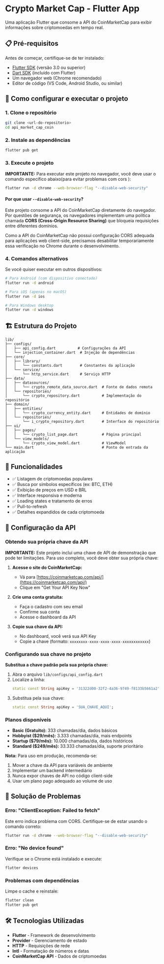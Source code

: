 # Crypto Market Cap - Flutter App

Uma aplicação Flutter que consome a API do CoinMarketCap para exibir informações sobre criptomoedas em tempo real.

## 📋 Pré-requisitos

Antes de começar, certifique-se de ter instalado:

- [Flutter SDK](https://flutter.dev/docs/get-started/install) (versão 3.0 ou superior)
- [Dart SDK](https://dart.dev/get-dart) (incluído com Flutter)
- Um navegador web (Chrome recomendado)
- Editor de código (VS Code, Android Studio, ou similar)

## 🚀 Como configurar e executar o projeto

### 1. Clone o repositório

```bash
git clone <url-do-repositorio>
cd api_market_cap_coin
```

### 2. Instale as dependências

```bash
flutter pub get
```

### 3. Execute o projeto

**IMPORTANTE:** Para executar este projeto no navegador, você deve usar o comando específico abaixo(para evitar problemas com cors ):

```bash
flutter run -d chrome --web-browser-flag "--disable-web-security"
```

#### Por que usar `--disable-web-security`?

Este projeto consome a API do CoinMarketCap diretamente do navegador. Por questões de segurança, os navegadores implementam uma política chamada **CORS (Cross-Origin Resource Sharing)** que bloqueia requisições entre diferentes domínios.

Como a API do CoinMarketCap não possui configuração CORS adequada para aplicações web client-side, precisamos desabilitar temporariamente essa verificação no Chrome durante o desenvolvimento.


### 4. Comandos alternativos

Se você quiser executar em outros dispositivos:

```bash
# Para Android (com dispositivo conectado)
flutter run -d android

# Para iOS (apenas no macOS)
flutter run -d ios

# Para Windows desktop
flutter run -d windows
```

## 🏗️ Estrutura do Projeto

```
lib/
├── configs/
│   ├── api_config.dart          # Configurações da API
│   └── injection_container.dart  # Injeção de dependências
├── core/
│   ├── library/
│   │   └── constants.dart        # Constantes da aplicação
│   └── service/
│       └── http_service.dart     # Serviço HTTP
├── data/
│   ├── datasources/
│   │   └── crypto_remote_data_source.dart  # Fonte de dados remota
│   └── repositories/
│       └── crypto_repository.dart          # Implementação do repositório
├── domain/
│   ├── entities/
│   │   └── crypto_currency_entity.dart     # Entidades de domínio
│   └── repositories/
│       └── i_crypto_repository.dart        # Interface do repositório
├── ui/
│   ├── pages/
│   │   └── crypto_list_page.dart           # Página principal
│   └── view_models/
│       └── crypto_view_model.dart          # ViewModel
└── main.dart                               # Ponto de entrada da aplicação
```

## 🔧 Funcionalidades

- ✅ Listagem de criptomoedas populares
- ✅ Busca por símbolos específicos (ex: BTC, ETH)
- ✅ Exibição de preços em USD e BRL
- ✅ Interface responsiva e moderna
- ✅ Loading states e tratamento de erros
- ✅ Pull-to-refresh
- ✅ Detalhes expandidos de cada criptomoeda

## 🔑 Configuração da API

### Obtendo sua própria chave da API

**IMPORTANTE:** Este projeto inclui uma chave de API de demonstração que pode ter limitações. Para uso completo, você deve obter sua própria chave:

1. **Acesse o site do CoinMarketCap:**
   - Vá para [https://coinmarketcap.com/api/](https://coinmarketcap.com/api/)
   - Clique em "Get Your API Key Now"

2. **Crie uma conta gratuita:**
   - Faça o cadastro com seu email
   - Confirme sua conta
   - Acesse o dashboard da API

3. **Copie sua chave da API:**
   - No dashboard, você verá sua API Key
   - Copie a chave (formato: `xxxxxxxx-xxxx-xxxx-xxxx-xxxxxxxxxxxx`)

### Configurando sua chave no projeto

**Substitua a chave padrão pela sua própria chave:**

1. Abra o arquivo `lib/configs/api_config.dart`
2. Localize a linha:
   ```dart
   static const String apiKey = '31322d00-32f2-4a36-9749-f8133b5661a2';
   ```
3. Substitua pela sua chave:
   ```dart
   static const String apiKey = 'SUA_CHAVE_AQUI';
   ```

### Planos disponíveis

- **Basic (Gratuito):** 333 chamadas/dia, dados básicos
- **Hobbyist ($29/mês):** 3.333 chamadas/dia, mais endpoints
- **Startup ($79/mês):** 10.000 chamadas/dia, dados históricos
- **Standard ($249/mês):** 33.333 chamadas/dia, suporte prioritário

**Nota:** Para uso em produção, recomenda-se:
1. Mover a chave da API para variáveis de ambiente
2. Implementar um backend intermediário
3. Nunca expor chaves de API no código client-side
4. Usar um plano pago adequado ao volume de uso



## 🐛 Solução de Problemas

### Erro: "ClientException: Failed to fetch"

Este erro indica problema com CORS. Certifique-se de estar usando o comando correto:

```bash
flutter run -d chrome --web-browser-flag "--disable-web-security"
```

### Erro: "No device found"

Verifique se o Chrome está instalado e execute:

```bash
flutter devices
```

### Problemas com dependências

Limpe o cache e reinstale:

```bash
flutter clean
flutter pub get
```

## 🛠️ Tecnologias Utilizadas

- **Flutter** - Framework de desenvolvimento
- **Provider** - Gerenciamento de estado
- **HTTP** - Requisições de rede
- **Intl** - Formatação de números e datas
- **CoinMarketCap API** - Dados de criptomoedas